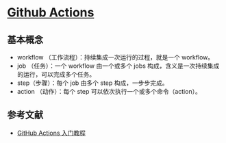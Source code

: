 # [Github Actions](https://github.com/features/actions)

## 基本概念

- workflow （工作流程）：持续集成一次运行的过程，就是一个 workflow。
- job （任务）：一个 workflow 由一个或多个 jobs 构成，含义是一次持续集成的运行，可以完成多个任务。
- step（步骤）：每个 job 由多个 step 构成，一步步完成。
- action （动作）：每个 step 可以依次执行一个或多个命令（action）。

## 参考文献

- [GitHub Actions 入门教程](http://www.ruanyifeng.com/blog/2019/09/getting-started-with-github-actions.html)
